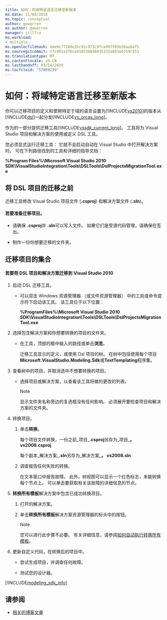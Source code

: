 ```yaml
---
title: 如何：将域特定语言迁移至新版本
ms.date: 11/04/2016
ms.topic: conceptual
author: gewarren
ms.author: gewarren
manager: jillfra
ms.workload:
- multiple
ms.openlocfilehash: dae9c7728de35c92c973c9fca097595b56aabaf5
ms.sourcegitcommit: f7c401a376ce410336846835332a693e6159c551
ms.translationtype: MT
ms.contentlocale: zh-CN
ms.lasthandoff: 03/14/2019
ms.locfileid: "57869239"
---
```

# <a name="how-to-migrate-a-domain-specific-language-to-a-new-version"></a>如何：将域特定语言迁移至新版本
你可以迁移项目的定义和使用特定于域的语言设置为[!INCLUDE[vs2010](../misc/includes/vs2010_md.md)]的版本从[!INCLUDE[dsl](../modeling/includes/dsl_md.md)]一起分发[!INCLUDE[vs_orcas_long](../debugger/includes/vs_orcas_long_md.md)]。

 作为的一部分提供迁移工具[!INCLUDE[vssdk_current_long](../misc/includes/vssdk_current_long_md.md)]。 工具将为 Visual Studio 项目和解决方案的使用或定义 DSL 工具。

 您必须显式运行迁移工具： 它就不会启动自动在 Visual Studio 中打开解决方案时。 可在下列路径找到的工具和详细的指导文档：

 **%Program Files%\Microsoft Visual Studio 2010 SDK\VisualStudioIntegration\Tools\DSLTools\DslProjectsMigrationTool.exe**

## <a name="before-you-migrate-your-dsl-projects"></a>将 DSL 项目的迁移之前
 迁移工具修改 Visual Studio 项目文件 (**.csproj**) 和解决方案文件 (**.sln**)。

#### <a name="to-prepare-projects-for-migration"></a>若要准备迁移项目。

-   请确保 **.csproj**并 **.sln**可以写入文件。 如果它们是受源代码管理，请确保在签出。

-   制作一份你想要迁移的文件夹。

## <a name="migrating-a-collection-of-projects"></a>迁移项目的集合

#### <a name="to-migrate-dsl-projects-and-solutions-to-visual-studio-2010"></a>若要将 DSL 项目和解决方案迁移到 Visual Studio 2010

1. 启动 DSL 迁移工具。

   -   可以双击 Windows 资源管理器 （或文件资源管理器） 中的工具或命令提示符下启动该工具。 该工具位于以下位置：

        **%ProgramFiles%\Microsoft Visual Studio 2010 SDK\VisualStudioIntegration\Tools\DSLTools\DslProjectsMigrationTool.exe**

2. 选择包含解决方案和你想要转换的项目的文件夹。

   - 在工具，顶部的框中输入的路径或单击**浏览**。

     迁移工具显示的定义，或使用 Dsl 项目的树。 在树中包括使用每个项目**Microsoft.VisualStudio.Modeling.Sdk**或**TextTemplating**程序集。

3. 查看树中的项目，并取消选中不想要转换的项目。

   -   选择项目或解决方案，以查看该工具将做的更改的列表。

       > [!NOTE]
       >  显示文件夹名称旁边的复选框没有任何影响。 必须展开要检查项目和解决方案的文件夹。

4. 转换项目。

   1.  单击**转换**。

        每个项目文件转换，一份之前_项目_**.csproj**另存为_项目_**。 vs2008.csproj**

        每个副本_解决方案_**.sln**另存为_解决方案_**。 vs2008.sln**

   2.  调查报告任何失败的转换。

        在文本窗口中报告故障。 此外，树视图可以显示一个红色标志，未能转换每个节点上。 可以单击要获取有关该故障的详细信息的节点。

5. **转换所有模板**解决方案中包含已成功转换项目。

   1.  打开的解决方案。

   2.  单击**转换所有模板**解决方案资源管理器的标头中的按钮。

       > [!NOTE]
       >  您可以进行此步骤不必要。 有关详细信息，请参阅[如何自动执行转换所有模板](/previous-versions/visualstudio/visual-studio-2012/ff521399\(v\=vs.110\))。

6. 更新自定义代码，在转换后的项目中。

   -   尝试生成项目，并调查任何故障。

   -   测试您的设计器。


[!INCLUDE[modeling_sdk_info](includes/modeling_sdk_info.md)]

## <a name="see-also"></a>请参阅

- [相关的博客文章](https://devblogs.microsoft.com/devops/the-visual-studio-modeling-sdk-is-now-available-with-visual-studio-2017/)